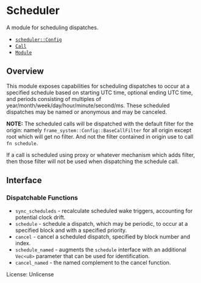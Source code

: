 # Scheduler
A module for scheduling dispatches.

- [`scheduler::Config`](https://docs.rs/pallet-scheduler/latest/pallet_scheduler/trait.Config.html)
- [`Call`](https://docs.rs/pallet-scheduler/latest/pallet_scheduler/enum.Call.html)
- [`Module`](https://docs.rs/pallet-scheduler/latest/pallet_scheduler/struct.Module.html)

## Overview

This module exposes capabilities for scheduling dispatches to occur at a
specified schedule based on starting UTC time, optional ending UTC time, and
periods consisting of multiples of year/month/week/day/hour/minute/second/ms.
These scheduled dispatches may be named or anonymous and may be canceled.

**NOTE:** The scheduled calls will be dispatched with the default filter
for the origin: namely `frame_system::Config::BaseCallFilter` for all origin
except root which will get no filter. And not the filter contained in origin
use to call `fn schedule`.

If a call is scheduled using proxy or whatever mechanism which adds filter,
then those filter will not be used when dispatching the schedule call.

## Interface

### Dispatchable Functions

* `sync_scheduleds` - recalculate scheduled wake triggers, accounting for
  potential clock drift.
* `schedule` - schedule a dispatch, which may be periodic, to occur at a
  specified block and with a specified priority.
* `cancel` - cancel a scheduled dispatch, specified by block number and
  index.
* `schedule_named` - augments the `schedule` interface with an additional
  `Vec<u8>` parameter that can be used for identification.
* `cancel_named` - the named complement to the cancel function.

License: Unlicense
